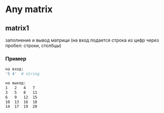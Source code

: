 # Any matrix

## matrix1

заполнение и вывод матрици (на вход подается строка из цифр через пробел: строки, столбцы)

### Пример

```bash
на вход:
'5 4'  # string

на выход:
1   2   4   7   
3   5   8   11  
6   9   12  15  
10  13  16  18  
14  17  19  20
```
